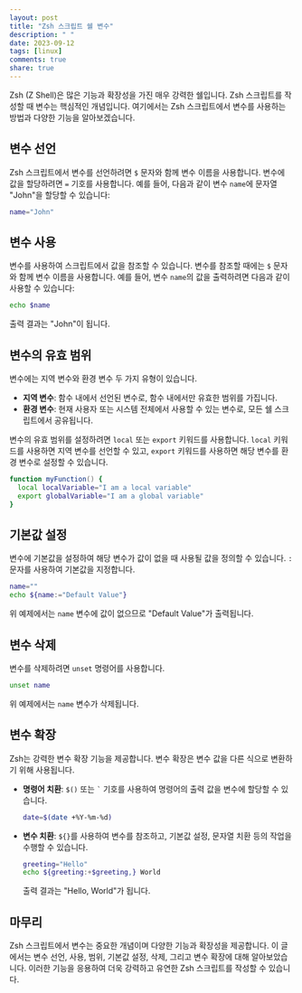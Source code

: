 ```yaml
---
layout: post
title: "Zsh 스크립트 쉘 변수"
description: " "
date: 2023-09-12
tags: [linux]
comments: true
share: true
---
```


Zsh (Z Shell)은 많은 기능과 확장성을 가진 매우 강력한 쉘입니다. Zsh 스크립트를 작성할 때 변수는 핵심적인 개념입니다. 여기에서는 Zsh 스크립트에서 변수를 사용하는 방법과 다양한 기능을 알아보겠습니다.

## 변수 선언

Zsh 스크립트에서 변수를 선언하려면 `$` 문자와 함께 변수 이름을 사용합니다. 변수에 값을 할당하려면 `=` 기호를 사용합니다. 예를 들어, 다음과 같이 변수 `name`에 문자열 "John"을 할당할 수 있습니다:

```zsh
name="John"
```

## 변수 사용

변수를 사용하여 스크립트에서 값을 참조할 수 있습니다. 변수를 참조할 때에는 `$` 문자와 함께 변수 이름을 사용합니다. 예를 들어, 변수 `name`의 값을 출력하려면 다음과 같이 사용할 수 있습니다:

```zsh
echo $name
```

출력 결과는 "John"이 됩니다.

## 변수의 유효 범위

변수에는 지역 변수와 환경 변수 두 가지 유형이 있습니다.

- **지역 변수**: 함수 내에서 선언된 변수로, 함수 내에서만 유효한 범위를 가집니다.
- **환경 변수**: 현재 사용자 또는 시스템 전체에서 사용할 수 있는 변수로, 모든 쉘 스크립트에서 공유됩니다.

변수의 유효 범위를 설정하려면 `local` 또는 `export` 키워드를 사용합니다. `local` 키워드를 사용하면 지역 변수를 선언할 수 있고, `export` 키워드를 사용하면 해당 변수를 환경 변수로 설정할 수 있습니다.

```zsh
function myFunction() {
  local localVariable="I am a local variable"
  export globalVariable="I am a global variable"
}
```

## 기본값 설정

변수에 기본값을 설정하여 해당 변수가 값이 없을 때 사용될 값을 정의할 수 있습니다. `:` 문자를 사용하여 기본값을 지정합니다.

```zsh
name=""
echo ${name:="Default Value"}
```

위 예제에서는 `name` 변수에 값이 없으므로 "Default Value"가 출력됩니다.

## 변수 삭제

변수를 삭제하려면 `unset` 명령어를 사용합니다.

```zsh
unset name
```

위 예제에서는 `name` 변수가 삭제됩니다.

## 변수 확장

Zsh는 강력한 변수 확장 기능을 제공합니다. 변수 확장은 변수 값을 다른 식으로 변환하기 위해 사용됩니다.

- **명령어 치환**: `$()` 또는 `` ` `` 기호를 사용하여 명령어의 출력 값을 변수에 할당할 수 있습니다.

  ```zsh
  date=$(date +%Y-%m-%d)
  ```

- **변수 치환**: `${}`를 사용하여 변수를 참조하고, 기본값 설정, 문자열 치환 등의 작업을 수행할 수 있습니다.

  ```zsh
  greeting="Hello"
  echo ${greeting:+$greeting,} World
  ```

  출력 결과는 "Hello, World"가 됩니다.

## 마무리

Zsh 스크립트에서 변수는 중요한 개념이며 다양한 기능과 확장성을 제공합니다. 이 글에서는 변수 선언, 사용, 범위, 기본값 설정, 삭제, 그리고 변수 확장에 대해 알아보았습니다. 이러한 기능을 응용하여 더욱 강력하고 유연한 Zsh 스크립트를 작성할 수 있습니다.